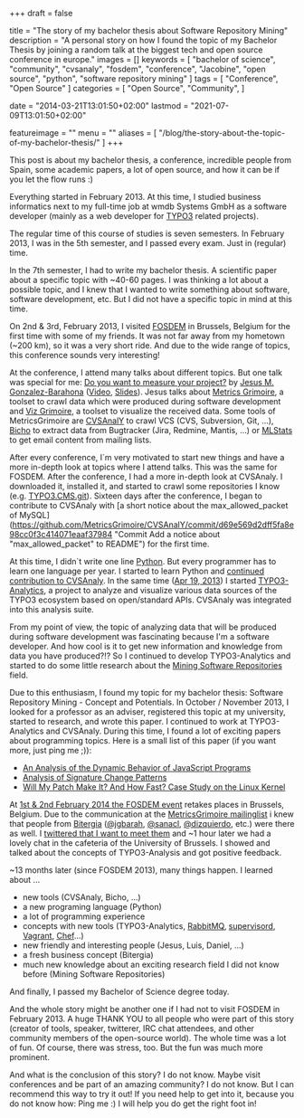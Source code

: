 +++
draft = false

title = "The story of my bachelor thesis about Software Repository Mining"
description = "A personal story on how I found the topic of my Bachelor Thesis by joining a random talk at the biggest tech and open source conference in europe."
images = []
keywords = [
    "bachelor of science",
    "community",
    "cvsanaly",
    "fosdem",
    "conference",
    "Jacobine",
    "open source",
    "python",
    "software repository mining"
]
tags = [
    "Conference",
    "Open Source"
]
categories = [
    "Open Source",
    "Community",
]

date = "2014-03-21T13:01:50+02:00"
lastmod = "2021-07-09T13:01:50+02:00"

featureimage = ""
menu = ""
aliases = [
    "/blog/the-story-about-the-topic-of-my-bachelor-thesis/"
]
+++

This post is about my bachelor thesis, a conference, incredible people from Spain, some academic papers, a lot of open source, and how it can be if you let the flow runs :)

Everything started in February 2013.
At this time, I studied business informatics next to my full-time job at wmdb Systems GmbH as a software developer (mainly as a web developer for [TYPO3](https://typo3.org/ "TYPO3 Content Management System") related projects).

<!--more-->

The regular time of this course of studies is seven semesters.
In February 2013, I was in the 5th semester, and I passed every exam.
Just in (regular) time.

In the 7th semester, I had to write my bachelor thesis.
A scientific paper about a specific topic with ~40-60 pages.
I was thinking a lot about a possible topic, and I knew that I wanted to write something about software, software development, etc.
But I did not have a specific topic in mind at this time.

On 2nd & 3rd, February 2013, I visited [FOSDEM](https://archive.fosdem.org/2013/ "FOSDEM Conference") in Brussels, Belgium for the first time with some of my friends.
It was not far away from my hometown (~200 km), so it was a very short ride.
And due to the wide range of topics, this conference sounds very interesting!

At the conference, I attend many talks about different topics.
But one talk was special for me: [Do you want to measure your project?](https://archive.fosdem.org/2013/schedule/event/do_you_want_to_measure_your_project/ "Do you want to measure your project? at FOSDEM") by [Jesus M. Gonzalez-Barahona](https://archive.fosdem.org/2013/schedule/speaker/jesus_m_gonzalez_barahona/ "Jesus M. Gonzalez-Barahona Speaker Profile") ([Video](https://ftp.fau.de/fosdem/2013/lightningtalks/Do_you_want_to_measure_your_project_.webm "Video of Do you want to measure your project?"), [Slides](https://speakerdeck.com/jgbarah/do-you-want-to-measure-your-project "Slides of Do you want to measure your project?")).
Jesus talks about [Metrics Grimoire](https://metricsgrimoire.github.io/ "Metrics Grimoire at GitHub"), a toolset to crawl data which were produced during software development and [Viz Grimoire](https://vizgrimoire.bitergia.org/ "Viz Grimoire at GitHub"), a toolset to visualize the received data.
Some tools of MetricsGrimoire are [CVSAnalY](https://github.com/MetricsGrimoire/CVSAnalY "CVSAnalY at GitHub") to crawl VCS (CVS, Subversion, Git, ...), [Bicho](https://github.com/MetricsGrimoire/Bicho "Bicho at GitHub") to extract data from Bugtracker (Jira, Redmine, Mantis, ...) or [MLStats](https://github.com/MetricsGrimoire/MailingListStats "MLStats at GitHub") to get email content from mailing lists.

After every conference, I`m very motivated to start new things and have a more in-depth look at topics where I attend talks.
This was the same for FOSDEM.
After the conference, I had a more in-depth look at CVSAnaly.
I downloaded it, installed it, and started to crawl some repositories I know (e.g. [TYPO3.CMS.git](https://git.typo3.org/Packages/TYPO3.CMS.git "TYPO3 Content Management System Git Repository")).
Sixteen days after the conference, I began to contribute to CVSAnaly with [a short notice about the max_allowed_packet of MySQL](https://github.com/MetricsGrimoire/CVSAnalY/commit/d69e569d2dff5fa8e98cc0f3c414071eaaf37984 "Commit Add a notice about "max_allowed_packet" to README") for the first time.

At this time, I didn`t write one line [Python](https://www.python.org/ "Python programing language").
But every programmer has to learn one language per year.
I started to learn Python and [continued contribution to CVSAnaly](https://github.com/MetricsGrimoire/CVSAnalY/commits?author=andygrunwald "Contributions to CVSAnaly by Andy Grunwald").
In the same time ([Apr 19, 2013](https://github.com/andygrunwald/Jacobine/commit/b44dd91e359ad55478919cc94278d26fffbdde03 "Initial Commit of Jacobine by Andy Grunwald")) I started [TYPO3-Analytics](https://github.com/andygrunwald/Jacobine "TYPO3-Analytics (now Jacobine) at GitHub"), a project to analyze and visualize various data sources of the TYPO3 ecosystem based on open/standard APIs.
CVSAnaly was integrated into this analysis suite.

From my point of view, the topic of analyzing data that will be produced during software development was fascinating because I'm a software developer.
And how cool is it to get new information and knowledge from data you have produced?!? So I continued to develop TYPO3-Analytics and started to do some little research about the [Mining Software Repositories](https://en.wikipedia.org/wiki/Mining_Software_Repositories "Mining Software Repositories at Wikipedia") field.

Due to this enthusiasm, I found my topic for my bachelor thesis: Software Repository Mining - Concept and Potentials.
In October / November 2013, I looked for a professor as an adviser, registered this topic at my university, started to research, and wrote this paper.
I continued to work at TYPO3-Analytics and CVSAnaly.
During this time, I found a lot of exciting papers about programming topics.
Here is a small list of this paper (if you want more, just ping me ;)):

* [An Analysis of the Dynamic Behavior of JavaScript Programs](https://sss.cs.purdue.edu/projects/dynjs/pldi275-richards.pdf "Paper An Analysis of the Dynamic Behavior of JavaScript Programs")
* [Analysis of Signature Change Patterns](https://citeseerx.ist.psu.edu/viewdoc/download?doi=10.1.1.76.3203&rep=rep1&type=pdf "Paper Analysis of Signature Change Patterns")
* [Will My Patch Make It? And How Fast? Case Study on the Linux Kernel](https://dergipark.org.tr/tr/download/article-file/729012 "Paper Will My Patch Make It? And How Fast? Case Study on the Linux Kernel")

At [1st & 2nd February 2014 the FOSDEM event](https://fosdem.org/2014/ "FOSDEM 2014") retakes places in Brussels, Belgium.
Due to the communication at the [MetricsGrimoire mailinglist](https://lists.libresoft.es/listinfo/metrics-grimoire "MetricsGrimoire mailinglist") i knew that people from [Bitergia](https://bitergia.com/ "Bitergia") ([@jgbarah](https://twitter.com/jgbarah/ "Jesus M Gonzalez-Barahona at twitter"), [@sanacl](https://twitter.com/sanacl "Luis Cañas-Díaz at twitter"), [@dizquierdo](https://twitter.com/dizquierdo "Daniel Izquierdo at twitter"), etc.) were there as well.
I [twittered that I want to meet them](https://twitter.com/andygrunwald/status/428850540228132864 "Contacting Bitergia via twitter") and ~1 hour later we had a lovely chat in the cafeteria of the University of Brussels.
I showed and talked about the concepts of TYPO3-Analysis and got positive feedback.

~13 months later (since FOSDEM 2013), many things happen.
I learned about ...
- new tools (CVSAnaly, Bicho, ...)
- a new programing language (Python)
- a lot of programming experience
- concepts with new tools (TYPO3-Analytics, [RabbitMQ](https://www.rabbitmq.com/ "Message queue system RabbitMQ"), [supervisord](https://supervisord.org/ "Software supervisord"), [Vagrant](https://www.vagrantup.com/ "Software Vagrant"), [Chef](https://www.getchef.com/chef/ "Software Chef")...)
- new friendly and interesting people (Jesus, Luis, Daniel, ...)
- a fresh business concept (Bitergia)
- much new knowledge about an exciting research field I did not know before (Mining Software Repositories)

And finally, I passed my Bachelor of Science degree today.

And the whole story might be another one if I had not to visit FOSDEM in February 2013.
A huge THANK YOU to all people who were part of this story (creator of tools, speaker, twitterer, IRC chat attendees, and other community members of the open-source world).
The whole time was a lot of fun.
Of course, there was stress, too.
But the fun was much more prominent.

And what is the conclusion of this story? I do not know.
Maybe visit conferences and be part of an amazing community? I do not know.
But I can recommend this way to try it out! If you need help to get into it, because you do not know how: Ping me :)
I will help you do get the right foot in!